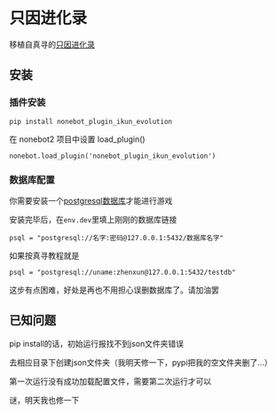 # 只因进化录

移植自真寻的[只因进化录](https://github.com/RShock/ikun_evolution)

## 安装

### 插件安装
```
pip install nonebot_plugin_ikun_evolution
```
在 nonebot2 项目中设置 load_plugin()
```
nonebot.load_plugin('nonebot_plugin_ikun_evolution')
```

### 数据库配置

你需要安装一个[postgresql数据库](https://hibikier.github.io/zhenxun_bot/docs/installation_doc/install_postgresql.html)才能进行游戏

安装完毕后，在`env.dev`里填上刚刚的数据库链接
```
psql = "postgresql://名字:密码@127.0.0.1:5432/数据库名字"
```

如果按真寻教程就是
```
psql = "postgresql://uname:zhenxun@127.0.0.1:5432/testdb"
```

这步有点困难，好处是再也不用担心误删数据库了。请加油罢

## 已知问题

pip install的话，初始运行报找不到json文件夹错误

去相应目录下创建json文件夹（我明天修一下，pypi把我的空文件夹删了...）

第一次运行没有成功加载配置文件，需要第二次运行才可以

谜，明天我也修一下
